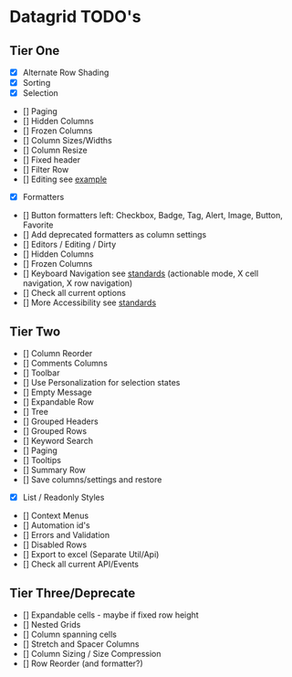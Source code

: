 # Datagrid TODO's

## Tier One

- [x] Alternate Row Shading
- [x] Sorting
- [x] Selection
- [] Paging
- [] Hidden Columns
- [] Frozen Columns
- [] Column Sizes/Widths
- [] Column Resize
- [] Fixed header
- [] Filter Row
- [] Editing see [example](https://www.w3.org/TR/wai-aria-practices/examples/grid/dataGrids.html)
- [x] Formatters
- [] Button formatters left: Checkbox, Badge, Tag, Alert, Image, Button, Favorite
- [] Add deprecated formatters as column settings
- [] Editors / Editing / Dirty
- [] Hidden Columns
- [] Frozen Columns
- [] Keyboard Navigation see [standards](https://www.w3.org/TR/wai-aria-practices/#keyboard-interaction-for-layout-grids) (actionable mode, X cell navigation, X row navigation)
- [] Check all current options
- [] More Accessibility see [standards](https://design.infor.com/code/ids-enterprise/latest/listview#accessibility)

## Tier Two

- [] Column Reorder
- [] Comments Columns
- [] Toolbar
- [] Use Personalization for selection states
- [] Empty Message
- [] Expandable Row
- [] Tree
- [] Grouped Headers
- [] Grouped Rows
- [] Keyword Search
- [] Paging
- [] Tooltips
- [] Summary Row
- [] Save columns/settings and restore
- [x] List / Readonly Styles
- [] Context Menus
- [] Automation id's
- [] Errors and Validation
- [] Disabled Rows
- [] Export to excel (Separate Util/Api)
- [] Check all current API/Events

## Tier Three/Deprecate

- [] Expandable cells - maybe if fixed row height
- [] Nested Grids
- [] Column spanning cells
- [] Stretch and Spacer Columns
- [] Column Sizing / Size Compression
- [] Row Reorder (and formatter?)
